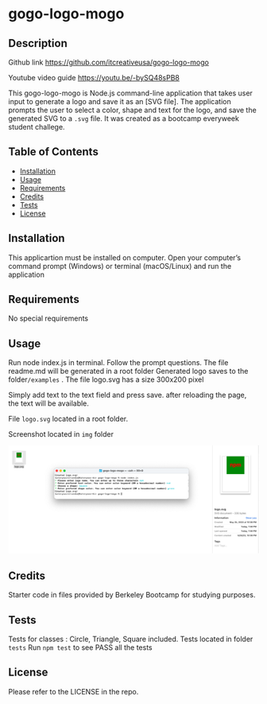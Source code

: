 # gogo-logo-mogo

## Description

Github link
https://github.com/itcreativeusa/gogo-logo-mogo

Youtube video guide
https://youtu.be/-bySQ48sPB8

This gogo-logo-mogo is Node.js command-line application that takes user input to generate a logo and save it as an [SVG file]. The application prompts the user to select a color, shape and text for the logo, and save the generated SVG to a `.svg` file.
It was created as a bootcamp everyweek student challege.



## Table of Contents 

- [Installation](#installation)
- [Usage](#usage)
- [Requirements](#requirements)
- [Credits](#credits)
- [Tests](#tests)
- [License](#license)

## Installation

This applicartion must be installed on computer. Open your computer’s command prompt (Windows) or terminal (macOS/Linux) and run the application
 
## Requirements

No special requirements

## Usage

Run node index.js in terminal.
Follow the prompt questions.
The file readme.md will be generated in a root folder
Generated logo saves to the folder`/examples` . The file logo.svg has a size 300x200 pixel

Simply add text to the text field and press save. after reloading the page, the text will be available.
 
File `logo.svg` located in a root folder. 
 
Screenshot located in `img` folder

![gogo-logo-mogo](img/screenshot.png)

## Credits
 
Starter code in files provided by Berkeley Bootcamp for studying purposes.
 
## Tests
Tests for classes : Circle, Triangle, Square included. Tests located in folder `tests`
Run `npm test` to see PASS all the tests


## License

Please refer to the LICENSE in the repo.
